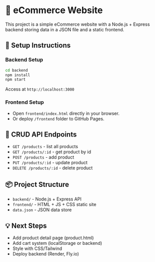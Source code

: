 # 🛒 eCommerce Website

This project is a simple eCommerce website with a Node.js + Express backend storing data in a JSON file and a static frontend.

## 🚀 Setup Instructions

### Backend Setup
```bash
cd backend
npm install
npm start
```
Access at `http://localhost:3000`

### Frontend Setup
- Open `frontend/index.html` directly in your browser.
- Or deploy `/frontend` folder to GitHub Pages.

## 🔄 CRUD API Endpoints
- `GET /products` - list all products
- `GET /products/:id` - get product by id
- `POST /products` - add product
- `PUT /products/:id` - update product
- `DELETE /products/:id` - delete product

## 📦 Project Structure
- `backend/` - Node.js + Express API
- `frontend/` - HTML + JS + CSS static site
- `data.json` - JSON data store

## 💡 Next Steps
- Add product detail page (product.html)
- Add cart system (localStorage or backend)
- Style with CSS/Tailwind
- Deploy backend (Render, Fly.io)

